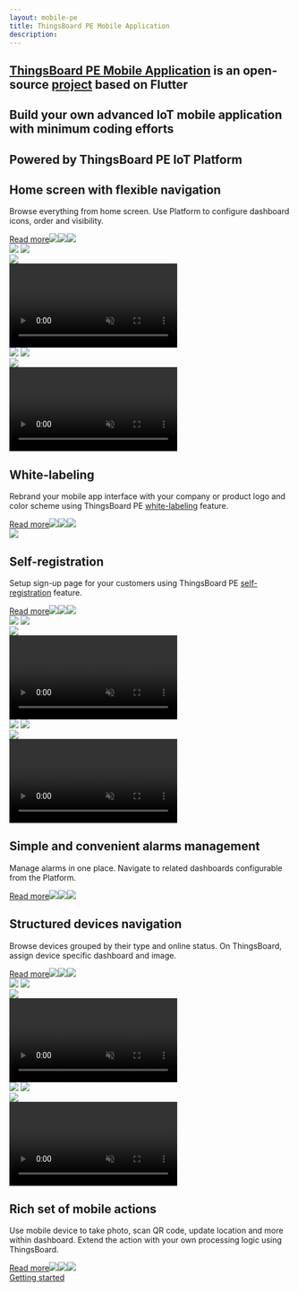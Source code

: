 ```yaml
---
layout: mobile-pe
title: ThingsBoard PE Mobile Application
description:
---
```


<section id="intro">
    <main>
        <h1><a href="/docs/pe/mobile/">ThingsBoard PE Mobile Application</a> is an open-source <a href="https://github.com/thingsboard/flutter_thingsboard_pe_app">project</a> based on Flutter</h1>
        <h1 class="second">Build your own advanced IoT mobile application with minimum coding efforts</h1>
        <h1 class="second">Powered by ThingsBoard PE IoT Platform</h1>
    </main>
</section>

<section class="features">
    <main>
        <div class="features-top">
            <div class="background">
                <div class="main1"></div><div class="small1"></div><div class="small2"></div><div class="small3"></div>
            </div>
            <div class="block">
                <div class="feature-des"><h2>Home screen with flexible navigation</h2>
                    <p>Browse everything from home screen. Use Platform to configure dashboard icons, order and visibility.</p>
                    <a class="read-more-button" href="/docs/pe/mobile/customize-dashboards/">Read more<img class="arrow first" src="/images/pe/read-more-arrow.svg"><img class="arrow second" src="/images/pe/read-more-arrow.svg"><img class="arrow third" src="/images/pe/read-more-arrow.svg"></a>
                </div>
                <div class="preview">
                    <div class="mobile-frame ios">
                        <img class="phone-bg points" src="/images/mobile/pe/mobile-bg-pe.svg">
                        <img class="phone-bg web flexible" src="/images/mobile/pe/pe-flexible-nav.svg">
                        <div class="phone-shadow pe"></div>
                        <div class="frame-image">
                            <img src="/images/mobile/pe/browse-dashboards-frame.png">
                        </div>
                        <div class="frame-video">
                            <video autoplay loop preload="auto" muted playsinline>
                                 <source src="https://video.thingsboard.io/mobile/pe/browse-dashboards.mp4" type="video/mp4">
                                 <source src="https://video.thingsboard.io/mobile/pe/browse-dashboards.webm" type="video/webm">
                            </video>
                        </div>
                    </div>
                </div>
            </div>
            <div class="block vis">
                <div class="preview">
                    <div class="mobile-frame ios">
                        <img class="phone-bg points right" src="/images/mobile/pe/mobile-bg-pe.svg">
                        <img class="phone-bg web right w-label" src="/images/mobile/pe/pe-white-labeling.svg">
                        <div class="phone-shadow right pe"></div>
                        <div class="frame-image">
                            <img src="/images/mobile/pe/white-labeling-frame.png">
                        </div>
                        <div class="frame-video">
                            <video autoplay loop preload="auto" muted playsinline>
                                 <source src="https://video.thingsboard.io/mobile/pe/white-labeling.mp4" type="video/mp4">
                                 <source src="https://video.thingsboard.io/mobile/pe/white-labeling.webm" type="video/webm">
                            </video>
                        </div>
                    </div>
                </div>
                <div class="feature-des"><h2>White-labeling</h2>
                    <p>Rebrand your mobile app interface with your company or product logo and color scheme using ThingsBoard PE <a href="/docs/pe/user-guide/white-labeling/">white-labeling</a> feature.</p>
                    <a class="read-more-button" href="/docs/pe/mobile/white-labeling/">Read more<img class="arrow first" src="/images/pe/read-more-arrow.svg"><img class="arrow second" src="/images/pe/read-more-arrow.svg"><img class="arrow third" src="/images/pe/read-more-arrow.svg"></a>
                </div>
            </div>
        </div>
    </main>
</section>

<section class="features">
    <main>
        <div class="features-top">
            <div class="background">
                <div class="main2"></div><img src="/images/grid.svg"><div class="small4"></div><div class="small5"></div>
            </div>
            <div class="block dark">
                <div class="feature-des"><h2>Self-registration</h2>
                    <p>Setup sign-up page for your customers using ThingsBoard PE <a href="/docs/pe/user-guide/self-registration/">self-registration</a> feature.</p>
                    <a class="read-more-button" href="/docs/pe/mobile/self-registration/">Read more<img class="arrow first" src="/images/pe/read-more-arrow.svg"><img class="arrow second" src="/images/pe/read-more-arrow.svg"><img class="arrow third" src="/images/pe/read-more-arrow.svg"></a>
                </div>
                <div class="preview">
                    <div class="mobile-frame ios">
                        <img class="phone-bg points" src="/images/mobile/pe/mobile-bg-pe.svg">
                        <img class="phone-bg web self-reg" src="/images/mobile/pe/pe-self-registration.svg">
                        <div class="phone-shadow pe"></div>
                        <div class="frame-image">
                            <img src="/images/mobile/pe/self-registration-frame.png">
                        </div>
                        <div class="frame-video">
                            <video autoplay loop preload="auto" muted playsinline>
                                 <source src="https://video.thingsboard.io/mobile/pe/self-registration.mp4" type="video/mp4">
                                 <source src="https://video.thingsboard.io/mobile/pe/self-registration.webm" type="video/webm">
                            </video>
                        </div>
                    </div>
                </div>
            </div>
            <div class="block micro">
                <div class="preview">
                    <div class="mobile-frame ios">
                        <img class="phone-bg points right" src="/images/mobile/pe/mobile-bg-pe.svg">
                        <img class="phone-bg web right alarms-m" src="/images/mobile/pe/pe-alarms-m.svg">
                        <div class="phone-shadow right pe"></div>
                        <div class="frame-image">
                            <img src="/images/mobile/pe/manage-alarms-frame.png">
                        </div>
                        <div class="frame-video">
                            <video autoplay loop preload="auto" muted playsinline>
                                 <source src="https://video.thingsboard.io/mobile/pe/manage-alarms.mp4" type="video/mp4">
                                 <source src="https://video.thingsboard.io/mobile/pe/manage-alarms.webm" type="video/webm">
                            </video>
                        </div>
                    </div>
                </div>
                <div class="feature-des"><h2>Simple and convenient alarms management</h2>
                    <p>Manage alarms in one place. Navigate to related dashboards configurable from the Platform.</p>
                    <a class="read-more-button" href="/docs/pe/mobile/alarm-dashboard/">Read more<img class="arrow first" src="/images/pe/read-more-arrow.svg"><img class="arrow second" src="/images/pe/read-more-arrow.svg"><img class="arrow third" src="/images/pe/read-more-arrow.svg"></a>
                </div>
            </div>
        </div>
    </main>
</section>

<section class="features">
    <main>
        <div class="features-top">
            <div class="background">
                <div class="main3"></div><div class="small6"></div><div class="small7"></div><div class="small8"></div>
            </div>
            <div class="block">
                <div class="feature-des"><h2>Structured devices navigation</h2>
                    <p>Browse devices grouped by their type and online status. On ThingsBoard, assign device specific dashboard and image.</p>
                    <a class="read-more-button" href="/docs/pe/mobile/customize-devices/">Read more<img class="arrow first" src="/images/pe/read-more-arrow.svg"><img class="arrow second" src="/images/pe/read-more-arrow.svg"><img class="arrow third" src="/images/pe/read-more-arrow.svg"></a>
                </div>
                <div class="preview">
                    <div class="mobile-frame ios">
                        <img class="phone-bg points" src="/images/mobile/pe/mobile-bg-pe.svg">
                        <img class="phone-bg web devices-nav" src="/images/mobile/pe/pe-devices-nav.svg">
                        <div class="phone-shadow pe"></div>
                        <div class="frame-image">
                            <img src="/images/mobile/pe/navigate-devices-frame.png">
                        </div>
                        <div class="frame-video">
                            <video autoplay loop preload="auto" muted playsinline>
                                 <source src="https://video.thingsboard.io/mobile/pe/navigate-devices.mp4" type="video/mp4">
                                 <source src="https://video.thingsboard.io/mobile/pe/navigate-devices.webm" type="video/webm">
                            </video>
                        </div>
                    </div>
                </div>
            </div>
            <div class="block micro">
                <div class="preview act">
                    <div class="mobile-frame ios">
                        <img class="phone-bg points" src="/images/mobile/pe/mobile-bg-pe.svg">
                        <img class="phone-bg web mobile-act" src="/images/mobile/pe/pe-mobile-act.svg">
                        <div class="phone-shadow pe"></div>
                        <div class="frame-image">
                            <img src="/images/mobile/pe/mobile-actions-frame.png">
                        </div>
                        <div class="frame-video">
                            <video autoplay loop preload="auto" muted playsinline>
                                 <source src="https://video.thingsboard.io/mobile/pe/mobile-actions.mp4" type="video/mp4">
                                 <source src="https://video.thingsboard.io/mobile/pe/mobile-actions.webm" type="video/webm">
                            </video>
                        </div>
                    </div>
                </div>
                <div class="feature-des"><h2>Rich set of mobile actions</h2>
                    <p>Use mobile device to take photo, scan QR code, update location and more within dashboard. Extend the action with your own processing logic using ThingsBoard.</p>
                    <a class="read-more-button" href="/docs/pe/mobile/mobile-actions/">Read more<img class="arrow first" src="/images/pe/read-more-arrow.svg"><img class="arrow second" src="/images/pe/read-more-arrow.svg"><img class="arrow third" src="/images/pe/read-more-arrow.svg"></a>
                </div>
            </div>
            <div class="background bottom">
                <div class="bottom"></div><div class="small9"></div>
            </div>
        </div>
    </main>
</section>

<section id="bottom">
    <main>
        <a href="/docs/pe/mobile/getting-started/" class="getting-started">Getting started</a>
    </main>
</section>
